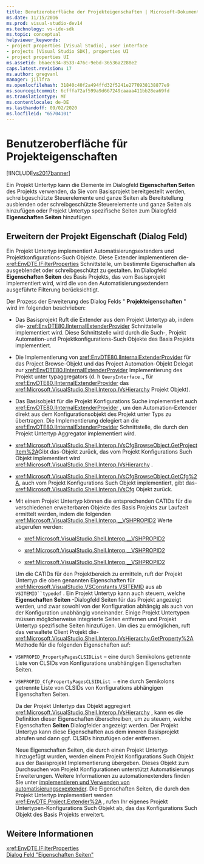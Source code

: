 ```yaml
---
title: Benutzeroberfläche der Projekteigenschaften | Microsoft-Dokumentation
ms.date: 11/15/2016
ms.prod: visual-studio-dev14
ms.technology: vs-ide-sdk
ms.topic: conceptual
helpviewer_keywords:
- project properties [Visual Studio], user interface
- projects [Visual Studio SDK], properties UI
- project properties UI
ms.assetid: b6aec634-8533-476c-9ebd-36536a2288e2
caps.latest.revision: 17
ms.author: gregvanl
manager: jillfra
ms.openlocfilehash: 31840c40f2a494ffd32f5241e2770938138877e9
ms.sourcegitcommit: 6cfffa72af599a9d667249caaaa411bb28ea69fd
ms.translationtype: MT
ms.contentlocale: de-DE
ms.lasthandoff: 09/02/2020
ms.locfileid: "65704101"
---
```

# <a name="project-property-user-interface"></a>Benutzeroberfläche für Projekteigenschaften
[!INCLUDE[vs2017banner](../../includes/vs2017banner.md)]

Ein Projekt Untertyp kann die Elemente im Dialogfeld **Eigenschaften Seiten** des Projekts verwenden, da Sie vom Basisprojekt bereitgestellt werden, schreibgeschützte Steuerelemente und ganze Seiten als Bereitstellung ausblenden oder schreibgeschützte Steuerelemente und ganze Seiten als hinzufügen oder Projekt Untertyp spezifische Seiten zum Dialogfeld **Eigenschaften Seiten** hinzufügen.  
  
## <a name="extending-the-project-property-dialog-box"></a>Erweitern der Projekt Eigenschaft (Dialog Feld)  
 Ein Projekt Untertyp implementiert Automatisierungsextenders und Projektkonfigurations-Such Objekte. Diese Extender implementieren die- <xref:EnvDTE.IFilterProperties> Schnittstelle, um bestimmte Eigenschaften als ausgeblendet oder schreibgeschützt zu gestalten. Im Dialogfeld **Eigenschaften Seiten** des Basis Projekts, das vom Basisprojekt implementiert wird, wird die von den Automatisierungsextendern ausgeführte Filterung berücksichtigt.  
  
 Der Prozess der Erweiterung des Dialog Felds " **Projekteigenschaften** " wird im folgenden beschrieben:  
  
- Das Basisprojekt Ruft die Extender aus dem Projekt Untertyp ab, indem die- <xref:EnvDTE80.IInternalExtenderProvider> Schnittstelle implementiert wird. Diese Schnittstelle wird durch die Such-, Projekt Automation-und Projektkonfigurations-Such Objekte des Basis Projekts implementiert.  
  
- Die Implementierung von <xref:EnvDTE80.IInternalExtenderProvider> für das Project Browse-Objekt und das Project Automation-Objekt Delegat zur <xref:EnvDTE80.IInternalExtenderProvider> Implementierung des Projekt unter typaggregators (d. h `QueryInterface` ., für <xref:EnvDTE80.IInternalExtenderProvider> das <xref:Microsoft.VisualStudio.Shell.Interop.IVsHierarchy> Projekt Objekt).  
  
- Das Basisobjekt für die Projekt Konfigurations Suche implementiert auch <xref:EnvDTE80.IInternalExtenderProvider> , um den Automation-Extender direkt aus dem Konfigurationsobjekt des Projekt unter Typs zu übertragen. Die Implementierung delegiert an die <xref:EnvDTE80.IInternalExtenderProvider> Schnittstelle, die durch den Projekt Untertyp Aggregator implementiert wird.  
  
- <xref:Microsoft.VisualStudio.Shell.Interop.IVsCfgBrowseObject.GetProjectItem%2A>Gibt das-Objekt zurück, das vom Projekt Konfigurations Such Objekt implementiert wird <xref:Microsoft.VisualStudio.Shell.Interop.IVsHierarchy> .  
  
- <xref:Microsoft.VisualStudio.Shell.Interop.IVsCfgBrowseObject.GetCfg%2A>, auch vom Projekt Konfigurations Such Objekt implementiert, gibt das- <xref:Microsoft.VisualStudio.Shell.Interop.IVsCfg> Objekt zurück.  
  
- Mit einem Projekt Untertyp können die entsprechenden CATIDs für die verschiedenen erweiterbaren Objekte des Basis Projekts zur Laufzeit ermittelt werden, indem die folgenden <xref:Microsoft.VisualStudio.Shell.Interop.__VSHPROPID2> Werte abgerufen werden:  
  
  - <xref:Microsoft.VisualStudio.Shell.Interop.__VSHPROPID2>  
  
  - <xref:Microsoft.VisualStudio.Shell.Interop.__VSHPROPID2>  
  
  - <xref:Microsoft.VisualStudio.Shell.Interop.__VSHPROPID2>  
  
  Um die CATIDs für den Projektbereich zu ermitteln, ruft der Projekt Untertyp die oben genannten Eigenschaften für <xref:Microsoft.VisualStudio.VSConstants.VSITEMID>  aus ab `VSITEMID``typedef` . Ein Projekt Untertyp kann auch steuern, welche **Eigenschaften Seiten** -Dialogfeld Seiten für das Projekt angezeigt werden, und zwar sowohl von der Konfiguration abhängig als auch von der Konfiguration unabhängig voneinander. Einige Projekt Untertypen müssen möglicherweise integrierte Seiten entfernen und Projekt Untertyp spezifische Seiten hinzufügen. Um dies zu ermöglichen, ruft das verwaltete Client Projekt die- <xref:Microsoft.VisualStudio.Shell.Interop.IVsHierarchy.GetProperty%2A> Methode für die folgenden Eigenschaften auf:  
  
- `VSHPROPID_PropertyPagesCLSIDList` – eine durch Semikolons getrennte Liste von CLSIDs von Konfigurations unabhängigen Eigenschaften Seiten.  
  
- `VSHPROPID_CfgPropertyPagesCLSIDList —` eine durch Semikolons getrennte Liste von CLSIDs von Konfigurations abhängigen Eigenschaften Seiten.  
  
  Da der Projekt Untertyp das Objekt aggregiert <xref:Microsoft.VisualStudio.Shell.Interop.IVsHierarchy> , kann es die Definition dieser Eigenschaften überschreiben, um zu steuern, welche Eigenschaften **Seiten** Dialogfelder angezeigt werden. Der Projekt Untertyp kann diese Eigenschaften aus dem inneren Basisprojekt abrufen und dann ggf. CLSIDs hinzufügen oder entfernen.  
  
  Neue Eigenschaften Seiten, die durch einen Projekt Untertyp hinzugefügt wurden, werden einem Projekt Konfigurations Such Objekt aus der Basisprojekt Implementierung übergeben. Dieses Objekt zum Durchsuchen von Projekt Konfigurationen unterstützt Automatisierungs Erweiterungen. Weitere Informationen zu automationextenders finden Sie unter [implementieren und Verwenden von automatisierungsexextender](https://msdn.microsoft.com/library/0d5c218c-f412-4b28-ab0c-33a611f62356). Die Eigenschaften Seiten, die durch den Projekt Untertyp implementiert werden <xref:EnvDTE.Project.Extender%2A> , rufen Ihr eigenes Projekt Untertypen-Konfigurations Such Objekt ab, das das Konfigurations Such Objekt des Basis Projekts erweitert.  
  
## <a name="see-also"></a>Weitere Informationen  
 <xref:EnvDTE.IFilterProperties>   
 [Dialog Feld "Eigenschaften Seiten"](https://msdn.microsoft.com/4a3d34ac-ed03-45e8-ae60-a0e1aad300e4)
